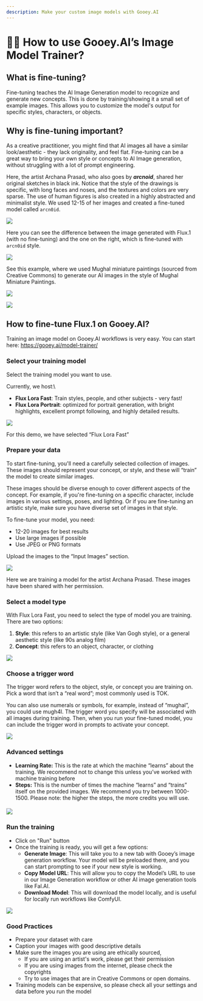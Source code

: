 ```yaml
---
description: Make your custom image models with Gooey.AI
---
```


# 🧑‍🏫 How to use Gooey.AI’s Image Model Trainer?

## What is fine-tuning? <a href="#skgmtnp5407b" id="skgmtnp5407b"></a>

Fine-tuning teaches the AI Image Generation model to recognize and generate new concepts. This is done by training/showing it a small set of example images. This allows you to customize the model's output for specific styles, characters, or objects.

## Why is fine-tuning important? <a href="#aeigod50q0l9" id="aeigod50q0l9"></a>

As a creative practitioner, you might find that AI images all have a similar look/aesthetic - they lack originality, and feel flat. Fine-tuning can be a great way to bring your own style or concepts to AI Image generation, without struggling with a lot of prompt engineering.

Here, the artist Archana Prasad, who also goes by _**arcnoid**_, shared her original sketches in black ink. Notice that the style of the drawings is specific, with long faces and noses, and the textures and colors are very sparse. The use of human figures is also created in a highly abstracted and minimalist style. We used 12-15 of her images and created a fine-tuned model called `arcn0id`.

![](../.gitbook/assets/0.jpeg)

Here you can see the difference between the image generated with Flux.1 (with no fine-tuning) and the one on the right, which is fine-tuned with `arcn0id` style.

![](../.gitbook/assets/1.jpeg)

See this example, where we used Mughal miniature paintings (sourced from Creative Commons) to generate our AI images in the style of Mughal Miniature Paintings.

![](../.gitbook/assets/2.jpeg)

![](../.gitbook/assets/3.jpeg)

## How to fine-tune Flux.1 on Gooey.AI? <a href="#eg7b0h8f23v4" id="eg7b0h8f23v4"></a>

Training an image model on Gooey.AI workflows is very easy. You can start here: https://gooey.ai/model-trainer/

### Select your training model <a href="#n3i5z011hxu1" id="n3i5z011hxu1"></a>

Select the training model you want to use.

Currently, we host:\


* **Flux Lora Fast**: Train styles, people, and other subjects - very fast!
* **Flux Lora Portrait**: optimized for portrait generation, with bright highlights, excellent prompt following, and highly detailed results.

![](<../.gitbook/assets/4 (8).png>)

For this demo, we have selected “Flux Lora Fast”

### Prepare your data <a href="#w3pkmwm1v4c9" id="w3pkmwm1v4c9"></a>

To start fine-tuning, you'll need a carefully selected collection of images. These images should represent your concept, or style, and these will “train” the model to create similar images.

These images should be diverse enough to cover different aspects of the concept. For example, if you're fine-tuning on a specific character, include images in various settings, poses, and lighting. Or if you are fine-tuning an artistic style, make sure you have diverse set of images in that style.

To fine-tune your model, you need:

* 12-20 images for best results
* Use large images if possible
* Use JPEG or PNG formats

Upload the images to the “Input Images” section.

![](<../.gitbook/assets/5 (5).png>)

Here we are training a model for the artist Archana Prasad. These images have been shared with her permission.

### Select a model type <a href="#r9m6yixomvqf" id="r9m6yixomvqf"></a>

With Flux Lora Fast, you need to select the type of model you are training. There are two options:

1. **Style**: this refers to an artistic style (like Van Gogh style), or a general aesthetic style (like 90s analog film)
2. **Concept**: this refers to an object, character, or clothing

![](<../.gitbook/assets/6 (4).png>)

### Choose a trigger word <a href="#o40jryiu3b3n" id="o40jryiu3b3n"></a>

The trigger word refers to the object, style, or concept you are training on. Pick a word that isn’t a “real word”; most commonly used is TOK.

You can also use numerals or symbols, for example, instead of “mughal”, you could use mugh4l. The trigger word you specify will be associated with all images during training. Then, when you run your fine-tuned model, you can include the trigger word in prompts to activate your concept.

![](<../.gitbook/assets/7 (4).png>)

### Advanced settings <a href="#wcd9jgw684sn" id="wcd9jgw684sn"></a>

* **Learning Rate:** This is the rate at which the machine “learns” about the training. We recommend not to change this unless you’ve worked with machine training before
* **Steps:** This is the number of times the machine “learns” and “trains” itself on the provided images. We recommend you try between 1000-1500. Please note: the higher the steps, the more credits you will use.

#### ![](<../.gitbook/assets/8 (3).png>) <a href="#id-4pcj6o5jnbx" id="id-4pcj6o5jnbx"></a>

### Run the training <a href="#id-16gm0r4bmtj6" id="id-16gm0r4bmtj6"></a>

* Click on "Run" button
* Once the training is ready, you will get a few options:
  * **Generate Image**: This will take you to a new tab with Gooey’s image generation workflow. Your model will be preloaded there, and you can start prompting to see if your new style is working.
  * **Copy Model URL**: This will allow you to copy the Model’s URL to use in our Image Generation workflow or other AI image generation tools like Fal.AI.
  * **Download Model**: This will download the model locally, and is useful for locally run workflows like ComfyUI.

![](<../.gitbook/assets/9 (3).png>)

### Good Practices <a href="#d5nxvz1bqfk7" id="d5nxvz1bqfk7"></a>

* Prepare your dataset with care
* Caption your images with good descriptive details
* Make sure the images you are using are ethically sourced,
  * If you are using an artist's work, please get their permission
  * If you are using images from the internet, please check the copyrights
  * Try to use images that are in Creative Commons or open domains.
* Training models can be expensive, so please check all your settings and data before you run the model
